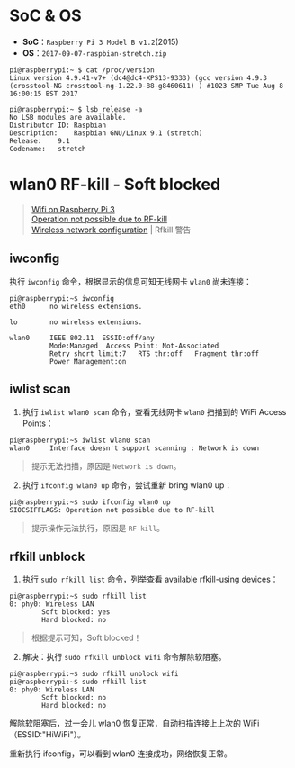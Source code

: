 # SoC & OS

- **SoC**：`Raspberry Pi 3 Model B v1.2`(2015)  
- **OS**：`2017-09-07-raspbian-stretch.zip`

```Shell
pi@raspberrypi:~ $ cat /proc/version
Linux version 4.9.41-v7+ (dc4@dc4-XPS13-9333) (gcc version 4.9.3 (crosstool-NG crosstool-ng-1.22.0-88-g8460611) ) #1023 SMP Tue Aug 8 16:00:15 BST 2017

pi@raspberrypi:~ $ lsb_release -a
No LSB modules are available.
Distributor ID:	Raspbian
Description:	Raspbian GNU/Linux 9.1 (stretch)
Release:	9.1
Codename:	stretch
```

# wlan0 RF-kill - Soft blocked

> [Wifi on Raspberry Pi 3](http://osric.com/chris/accidental-developer/2017/09/wifi-on-raspberry-pi-3/)  
> [Operation not possible due to RF-kill](https://www.raspberrypi.org/forums/viewtopic.php?f=28&t=146198)  
> [Wireless network configuration](https://wiki.archlinux.org/index.php/Wireless_network_configuration_(%E7%AE%80%E4%BD%93%E4%B8%AD%E6%96%87)) | Rfkill 警告  

## iwconfig
执行 `iwconfig` 命令，根据显示的信息可知无线网卡 `wlan0` 尚未连接：

```Shell
pi@raspberrypi:~$ iwconfig
eth0      no wireless extensions.

lo        no wireless extensions.

wlan0     IEEE 802.11  ESSID:off/any  
          Mode:Managed  Access Point: Not-Associated   
          Retry short limit:7   RTS thr:off   Fragment thr:off
          Power Management:on
```

## iwlist scan
1. 执行 `iwlist wlan0 scan` 命令，查看无线网卡 `wlan0` 扫描到的 WiFi Access Points：

```Shell
pi@raspberrypi:~$ iwlist wlan0 scan
wlan0     Interface doesn't support scanning : Network is down
```

> 提示无法扫描，原因是 `Network is down`。

2. 执行 `ifconfig wlan0 up` 命令，尝试重新 bring wlan0 up：

```Shell
pi@raspberrypi:~$ sudo ifconfig wlan0 up
SIOCSIFFLAGS: Operation not possible due to RF-kill
```

> 提示操作无法执行，原因是 `RF-kill`。

## rfkill unblock
1. 执行 `sudo rfkill list` 命令，列举查看 available rfkill-using devices：

```Shell
pi@raspberrypi:~$ sudo rfkill list
0: phy0: Wireless LAN
        Soft blocked: yes
        Hard blocked: no
```

> 根据提示可知，Soft blocked！

2. 解决：执行 `sudo rfkill unblock wifi` 命令解除软阻塞。

```Shell
pi@raspberrypi:~$ sudo rfkill unblock wifi
pi@raspberrypi:~$ sudo rfkill list
0: phy0: Wireless LAN
        Soft blocked: no
        Hard blocked: no
```

解除软阻塞后，过一会儿 wlan0 恢复正常，自动扫描连接上上次的 WiFi（ESSID:"HiWiFi"）。

重新执行 ifconfig，可以看到 wlan0 连接成功，网络恢复正常。
